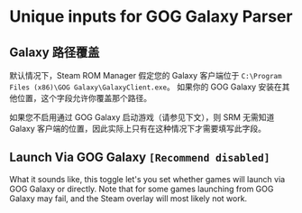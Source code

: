 # Unique inputs for GOG Galaxy Parser

## Galaxy 路径覆盖
默认情况下，Steam ROM Manager 假定您的 Galaxy 客户端位于 `C:\Program Files (x86)\GOG Galaxy\GalaxyClient.exe`。 如果你的 GOG Galaxy 安装在其他位置，这个字段允许你覆盖那个路径。

如果您不启用通过 GOG Galaxy 启动游戏（请参见下文），则 SRM 无需知道 Galaxy 客户端的位置，因此实际上只有在这种情况下才需要填写此字段。

## Launch Via GOG Galaxy `[Recommend disabled]`

What it sounds like, this toggle let's you set whether games will launch via GOG Galaxy or directly. Note that for some games launching from GOG Galaxy may fail, and the Steam overlay will most likely not work.
